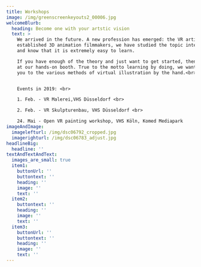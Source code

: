 ```yaml
---
title: Workshops
image: /img/greenscreenkeyouts2_00006.jpg
welcomeBlurb:
  heading: Become one with your artstic vision
  text: >
    We arrived in the future. A new profession has emerged: the VR artist. As
    established 3D animation filmmakers, we have studied the topic intensively
    and know that it is extremely easy to learn.

    If you have enough of the theory and just want to get started, then visit us
    at our hands-on booth. True to the motto learning by doing, we want to take
    you to the various methods of virtual illustration by the hand.<br><br>


    Events in 2019: <br>

    1. Feb. - VR Malerei,VHS Düsseldorf <br>

    2. Feb. - VR Skulpturenbau, VHS Düsseldorf <br>

    24. Mai - Open VR painting workshop, VHS Köln, Komed Mediapark  
imageAndImage:
  imagelefturl: /img/dsc06792_cropped.jpg
  imagerighturl: /img/dsc06783_adjust.jpg
headlineBig:
  headline: ''
textAndTextAndText:
  images_are_small: true
  item1:
    buttonUrl: ''
    buttontext: ''
    heading: ''
    image: ''
    text: ''
  item2:
    buttontext: ''
    heading: ''
    image: ''
    text: ''
  item3:
    buttonUrl: ''
    buttontext: ''
    heading: ''
    image: ''
    text: ''
---
```



